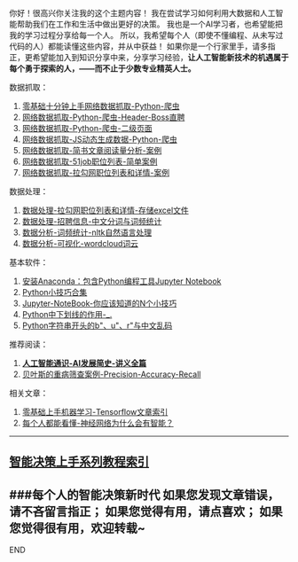 你好！很高兴你关注我的这个主题内容！
我在尝试学习如何利用大数据和人工智能帮助我们在工作和生活中做出更好的决策。
我也是一个AI学习者，也希望能把我的学习过程分享给每一个人。
所以，我希望每个人（即使不懂编程、从未写过代码的人）都能读懂这些内容，并从中获益！
如果你是一个行家里手，请多指正，更希望能加入到知识分享中来，分享学习经验，**让人工智能新技术的机遇属于每个勇于探索的人，——而不止于少数专业精英人士。**

数据抓取：
1. [零基础十分钟上手网络数据抓取-Python-爬虫](https://www.jianshu.com/p/95880b599f4d)
1. [网络数据抓取-Python-爬虫-Header-Boss直聘](https://www.jianshu.com/p/fe80a362002f)
1. [网络数据抓取-Python-爬虫-二级页面](https://www.jianshu.com/p/52c2a1f830d0)
1. [网络数据抓取-JS动态生成数据-Python-爬虫](https://www.jianshu.com/p/9de3be54abc1)
1. [网络数据抓取-简书文章阅读量分析-案例](https://www.jianshu.com/p/e3b1f190325a)
1. [网络数据抓取-51job职位列表-简单案例](https://www.jianshu.com/p/0c0661acf43a)
1. [网络数据抓取-拉勾网职位列表和详情-案例](https://www.jianshu.com/p/c240daad86a2)

数据处理：
1. [数据处理-拉勾网职位列表和详情-存储excel文件](https://www.jianshu.com/p/353374a0f5b7)
1. [数据处理-招聘信息-中文分词与词频统计](https://www.jianshu.com/p/25ca20007146)
1. [数据分析-词频统计-nltk自然语言处理](https://www.jianshu.com/p/517d9afae295)
1. [数据分析-可视化-wordcloud词云](https://www.jianshu.com/p/656c978764cb)



基本软件：
1. [安装Anaconda：包含Python编程工具Jupyter Notebook](https://www.jianshu.com/p/471763354ebc)
1. [Python小技巧合集](https://www.jianshu.com/p/62398aa5c5c2)
1. [Jupyter-NoteBook-你应该知道的N个小技巧](https://www.jianshu.com/p/a85bc2a8fa56)
1. [Python中下划线的作用-_.](https://www.jianshu.com/p/64cf47b688f9)
1. [Python字符串开头的b"、u"、r"与中文乱码](https://www.jianshu.com/p/220ee0f219c6)


推荐阅读：
1. [**人工智能通识-AI发展简史-讲义全篇**](https://www.jianshu.com/p/0fed5efab3e5)
1. [贝叶斯的重病筛查案例-Precision-Accuracy-Recall](https://www.jianshu.com/p/d5ae63505047)



相关文章：
1. [零基础上手机器学习-Tensorflow文章索引](https://www.jianshu.com/p/5f71834899ef)
1. [每个人都能看懂-神经网络为什么会有智能？](https://www.jianshu.com/p/7fb9edd69a3d)



---
[智能决策上手系列教程索引](https://www.jianshu.com/p/0d2e46e69f58)
---
###每个人的智能决策新时代
如果您发现文章错误，请不吝留言指正；
如果您觉得有用，请点喜欢；
如果您觉得很有用，欢迎转载~
---
END

